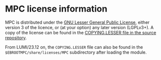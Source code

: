 # MPC license information

MPC is distributed under the 
[GNU Lesser General Public License](http://www.gnu.org/licenses/lgpl.html),
either version 3 of the licence, or (at your option) any later version (LGPLv3+).
A copy of the license can be found in the
[COPYING.LESSER file in the source repository](https://gitlab.inria.fr/mpc/mpc).

From LUMI/23.12 on, the `COPYING.LESSER` file can also be found in the
`$EBROOTMPC/share/licenses/MPC` subdirectory after loading the module.

